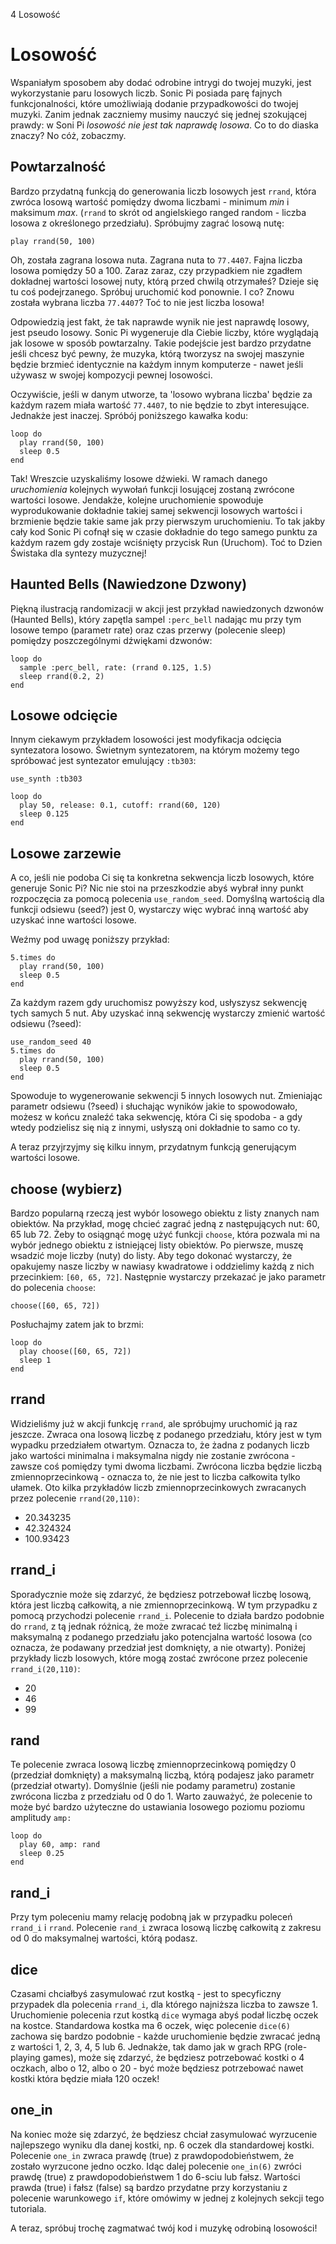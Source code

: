4 Losowość

# Losowość

Wspaniałym sposobem aby dodać odrobine intrygi do twojej muzyki, jest 
wykorzystanie paru losowych liczb. Sonic Pi posiada parę fajnych 
funkcjonalności, które umożliwiają dodanie przypadkowości do twojej 
muzyki. Zanim jednak zaczniemy musimy nauczyć się jednej szokującej prawdy: 
w Soni Pi *losowość nie jest tak naprawdę losowa*. Co to do diaska znaczy? 
No cóż, zobaczmy.

## Powtarzalność

Bardzo przydatną funkcją do generowania liczb losowych jest `rrand`, która 
zwróca losową wartość pomiędzy dwoma liczbami - minimum *min* i maksimum 
*max*. (`rrand` to skrót od angielskiego ranged random - liczba losowa 
z określonego przedziału). Spróbujmy zagrać losową nutę:

```
play rrand(50, 100)
```

Oh, została zagrana losowa nuta. Zagrana nuta to `77.4407`. Fajna liczba 
losowa pomiędzy 50 a 100. Zaraz zaraz, czy przypadkiem nie zgadłem dokładnej 
wartości losowej nuty, którą przed chwilą otrzymałeś? Dzieje się tu coś 
podejrzanego. Spróbuj uruchomić kod ponownie. I co? Znowu została wybrana 
liczba `77.4407`? Toć to nie jest liczba losowa!

Odpowiedzią jest fakt, że tak naprawde wynik nie jest naprawdę losowy, 
jest pseudo losowy. Sonic Pi wygeneruje dla Ciebie liczby, które wyglądają 
jak losowe w sposób powtarzalny. Takie podejście jest bardzo przydatne 
jeśli chcesz być pewny, że muzyka, którą tworzysz na swojej maszynie będzie 
brzmieć identycznie na każdym innym komputerze - nawet jeśli używasz 
w swojej kompozycji pewnej losowości.

Oczywiście, jeśli w danym utworze, ta 'losowo wybrana liczba' będzie 
za każdym razem miała wartość `77.4407`, to nie będzie to zbyt interesujące. 
Jednakże jest inaczej. Spróbój poniższego kawałka kodu: 

```
loop do
  play rrand(50, 100)
  sleep 0.5
end 
```

Tak! Wreszcie uzyskaliśmy losowe dźwieki. W ramach danego *uruchomienia* 
kolejnych wywołań funkcji losującej zostaną zwrócone wartości losowe. 
Jendakże, kolejne uruchomienie spowoduje wyprodukowanie dokładnie takiej 
samej sekwencji losowych wartości i brzmienie będzie takie same jak 
przy pierwszym uruchomieniu. To tak jakby cały kod Sonic Pi cofnął się 
w czasie dokładnie do tego samego punktu za każdym razem gdy zostaje 
wciśnięty przycisk Run (Uruchom). Toć to Dzien Świstaka dla syntezy 
muzycznej!

## Haunted Bells (Nawiedzone Dzwony)

Piękną ilustracją randomizacji w akcji jest przykład nawiedzonych dzwonów 
(Haunted Bells), który zapętla sampel `:perc_bell` nadając mu przy tym 
losowe tempo (parametr rate) oraz czas przerwy (polecenie sleep) pomiędzy 
poszczególnymi dźwiękami dzwonów:

```
loop do
  sample :perc_bell, rate: (rrand 0.125, 1.5)
  sleep rrand(0.2, 2)
end
```

## Losowe odcięcie

Innym ciekawym przykładem losowości jest modyfikacja odcięcia 
syntezatora losowo. Świetnym syntezatorem, na którym możemy tego 
spróbować jest syntezator emulujący `:tb303`:


```
use_synth :tb303

loop do
  play 50, release: 0.1, cutoff: rrand(60, 120)
  sleep 0.125
end
```

## Losowe zarzewie

A co, jeśli nie podoba Ci się ta konkretna sekwencja liczb losowych, 
które generuje Sonic Pi? Nic nie stoi na przeszkodzie abyś wybrał 
inny punkt rozpoczęcia za pomocą polecenia `use_random_seed`. Domyślną 
wartością dla funkcji odsiewu (seed?) jest 0, wystarczy więc wybrać 
inną wartość aby uzyskać inne wartości losowe.

Weźmy pod uwagę poniższy przykład:

```
5.times do
  play rrand(50, 100)
  sleep 0.5
end
```

Za każdym razem gdy uruchomisz powyższy kod, usłyszysz sekwencję 
tych samych 5 nut. Aby uzyskać inną sekwencję wystarczy zmienić 
wartość odsiewu (?seed):

```
use_random_seed 40
5.times do
  play rrand(50, 100)
  sleep 0.5
end
```

Spowoduje to wygenerowanie sekwencji 5 innych losowych nut. Zmieniając 
parametr odsiewu (?seed) i słuchając wyników jakie to spowodowało, możesz 
w końcu znaleźć taka sekwencję, która Ci się spodoba - a gdy wtedy podzielisz 
się nią z innymi, usłyszą oni dokładnie to samo co ty.

A teraz przyjrzyjmy się kilku innym, przydatnym funkcją generującym wartości 
losowe.

## choose (wybierz)

Bardzo popularną rzeczą jest wybór losowego obiektu z listy znanych nam 
obiektów. Na przykład, mogę chcieć zagrać jedną z następujących nut: 
60, 65 lub 72. Żeby to osiągnąć mogę użyć funkcji `choose`, która pozwala 
mi na wybór jednego obiektu z istniejącej listy obiektów. Po pierwsze, 
muszę wsadzić moje liczby (nuty) do listy. Aby tego dokonać wystarczy, 
że opakujemy nasze liczby w nawiasy kwadratowe i oddzielimy każdą z nich 
przecinkiem: `[60, 65, 72]`. Następnie wystarczy przekazać je jako 
parametr do polecenia `choose`: 

```
choose([60, 65, 72])
```

Posłuchajmy zatem jak to brzmi: 

```
loop do
  play choose([60, 65, 72])
  sleep 1
end
```

## rrand

Widzieliśmy już w akcji funkcję `rrand`, ale spróbujmy uruchomić ją raz jeszcze. 
Zwraca ona losową liczbę z podanego przedziału, który jest w tym wypadku przedziałem 
otwartym. Oznacza to, że żadna z podanych liczb jako wartości minimalna i maksymalna 
nigdy nie zostanie zwrócona - zawsze coś pomiędzy tymi dwoma liczbami. Zwrócona
liczba będzie liczbą zmiennoprzecinkową - oznacza to, że nie jest to liczba całkowita 
tylko ułamek. Oto kilka przykładów liczb zmiennoprzecinkowych zwracanych przez 
polecenie `rrand(20,110)`:

* 20.343235
* 42.324324
* 100.93423

## rrand_i

Sporadycznie może się zdarzyć, że będziesz potrzebował liczbę losową, która jest 
liczbą całkowitą, a nie zmiennoprzecinkową. W tym przypadku z pomocą przychodzi 
polecenie `rrand_i`. Polecenie to działa bardzo podobnie do `rrand`, z tą jednak różnicą, 
że może zwracać teź liczbę minimalną i maksymalną z podanego przedziału jako potencjalna 
wartość losowa (co oznacza, że podawany przedział jest domknięty, a nie otwarty). Poniżej 
przykłady liczb losowych, które mogą zostać zwrócone przez polecenie `rrand_i(20,110)`:

* 20
* 46
* 99

## rand

Te polecenie zwraca losową liczbę zmiennoprzecinkową pomiędzy 0 (przedział domknięty) 
a maksymalną liczbą, którą podajesz jako parametr (przedział otwarty). Domyślnie 
(jeśli nie podamy parametru) zostanie zwrócona liczba z przedziału od 0 do 1. Warto 
zauważyć, że polecenie to może być bardzo użyteczne do ustawiania losowego poziomu 
poziomu amplitudy `amp:` 

```
loop do
  play 60, amp: rand
  sleep 0.25
end
```

## rand_i

Przy tym poleceniu mamy relację podobną jak w przypadku poleceń `rrand_i` 
i `rrand`. Polecenie `rand_i` zwraca losową liczbę całkowitą z zakresu 
od 0 do maksymalnej wartości, którą podasz.

## dice

Czasami chciałbyś zasymulować rzut kostką - jest to specyficzny przypadek 
dla polecenia `rrand_i`, dla którego najniższa liczba to zawsze 1. Uruchomienie 
polecenia rzut kostką `dice` wymaga abyś podał liczbę oczek na kostce. Standardowa 
kostka ma 6 oczek, więc polecenie `dice(6)` zachowa się bardzo podobnie - 
każde uruchomienie będzie zwracać jedną z wartości 1, 2, 3, 4, 5 lub 6. Jednakże, 
tak damo jak w grach RPG (role-playing games), może się zdarzyć, że będziesz 
potrzebować kostki o 4 oczkach, albo o 12, albo o 20 - być może będziesz 
potrzebować nawet kostki która będzie miała 120 oczek!

## one_in

Na koniec może się zdarzyć, że będziesz chciał zasymulować wyrzucenie 
najlepszego wyniku dla danej kostki, np. 6 oczek dla standardowej kostki. 
Polecenie `one_in` zwraca prawdę (true) z prawdopodobieństwem, że zostało 
wyrzucone jedno oczko. Idąc dalej polecenie `one_in(6)` zwróci prawdę (true) 
z prawdopodobieństwem 1 do 6-sciu lub fałsz. Wartości prawda (true) 
i fałsz (false) są bardzo przydatne przy korzystaniu z polecenie warunkowego 
`if`, które omówimy w jednej z kolejnych sekcji tego tutoriala.

A teraz, spróbuj trochę zagmatwać twój kod i muzykę odrobiną losowości!
